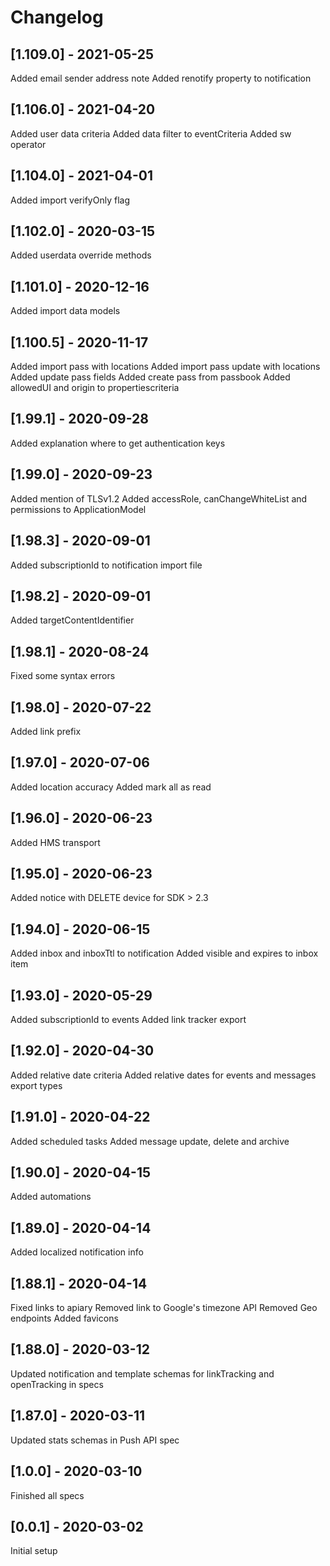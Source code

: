 # Changelog
## [1.109.0] - 2021-05-25
Added email sender address note
Added renotify property to notification
## [1.106.0] - 2021-04-20
Added user data criteria
Added data filter to eventCriteria
Added sw operator
## [1.104.0] - 2021-04-01
Added import verifyOnly flag
## [1.102.0] - 2020-03-15
Added userdata override methods
## [1.101.0] - 2020-12-16
Added import data models
## [1.100.5] - 2020-11-17
Added import pass with locations
Added import pass update with locations
Added update pass fields
Added create pass from passbook
Added allowedUI and origin to propertiescriteria
## [1.99.1] - 2020-09-28
Added explanation where to get authentication keys
## [1.99.0] - 2020-09-23
Added mention of TLSv1.2
Added accessRole, canChangeWhiteList and permissions to ApplicationModel
## [1.98.3] - 2020-09-01
Added subscriptionId to notification import file
## [1.98.2] - 2020-09-01
Added targetContentIdentifier
## [1.98.1] - 2020-08-24
Fixed some syntax errors
## [1.98.0] - 2020-07-22
Added link prefix
## [1.97.0] - 2020-07-06
Added location accuracy
Added mark all as read
## [1.96.0] - 2020-06-23
Added HMS transport
## [1.95.0] - 2020-06-23
Added notice with DELETE device for SDK > 2.3
## [1.94.0] - 2020-06-15
Added inbox and inboxTtl to notification
Added visible and expires to inbox item
## [1.93.0] - 2020-05-29
Added subscriptionId to events
Added link tracker export
## [1.92.0] - 2020-04-30
Added relative date criteria
Added relative dates for events and messages export types
## [1.91.0] - 2020-04-22
Added scheduled tasks
Added message update, delete and archive
## [1.90.0] - 2020-04-15
Added automations
## [1.89.0] - 2020-04-14
Added localized notification info
## [1.88.1] - 2020-04-14
Fixed links to apiary
Removed link to Google's timezone API
Removed Geo endpoints
Added favicons
## [1.88.0] - 2020-03-12
Updated notification and template schemas for linkTracking and openTracking in specs
## [1.87.0] - 2020-03-11
Updated stats schemas in Push API spec
## [1.0.0] - 2020-03-10
Finished all specs
## [0.0.1] - 2020-03-02
Initial setup
